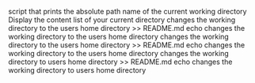 script that prints the absolute path name of the current working directory
Display the content list of your current directory
changes the working directory to the users home directory >> README.md 
echo changes the working directory to the users home directory
changes the working directory to the users home directory >> README.md
echo changes the working directory to the users home directory
changes the working directory to users home directory >> README.md
echo changes the working directory to users home directory
